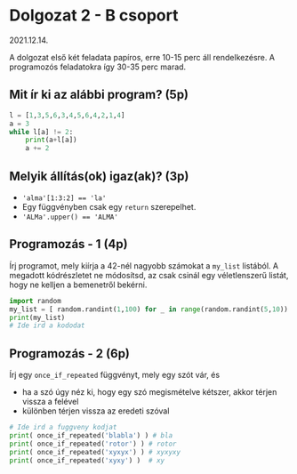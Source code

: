 # Dolgozat 2 - B csoport
2021.12.14.

A dolgozat első két feladata papíros, erre 10-15 perc áll rendelkezésre. A programozós feladatokra így 30-35 perc marad.

## Mit ír ki az alábbi program? (5p)
```python
l = [1,3,5,6,3,4,5,6,4,2,1,4]
a = 3
while l[a] != 2:
    print(a+l[a])
    a += 2
```

## Melyik állítás(ok) igaz(ak)? (3p)
 - `'alma'[1:3:2] == 'la'`
 - Egy függvényben csak egy `return` szerepelhet.
 - `'ALMa'.upper() == 'ALMA'`


## Programozás - 1 (4p)

Írj programot, mely kiírja a 42-nél nagyobb számokat a `my_list` listából. A megadott kódrészletet ne módosítsd, az csak csinál egy véletlenszerű listát, hogy ne kelljen a bemenetről bekérni.

```python
import random
my_list = [ random.randint(1,100) for _ in range(random.randint(5,10)) ]
print(my_list)
# Ide ird a kododat
```
## Programozás - 2 (6p)

Írj egy `once_if_repeated` függvényt, mely egy szót vár, és 
 - ha a szó úgy néz ki, hogy egy szó megismételve kétszer, akkor térjen vissza a felével
 - különben térjen vissza az eredeti szóval

```python
# Ide ird a fuggveny kodjat
print( once_if_repeated('blabla') ) # bla
print( once_if_repeated('rotor') ) # rotor
print( once_if_repeated('xyxyx') ) # xyxyxy
print( once_if_repeated('xyxy') )  # xy
```